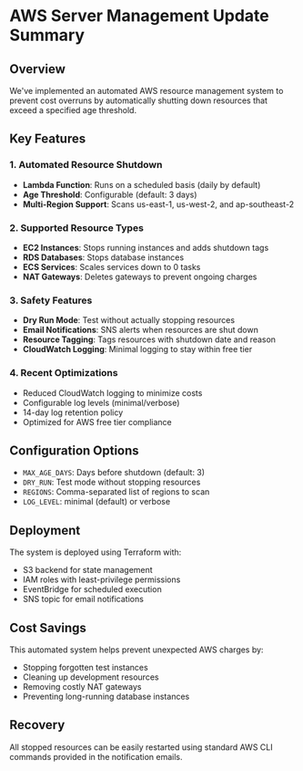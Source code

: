 # AWS Server Management Update Summary

## Overview
We've implemented an automated AWS resource management system to prevent cost overruns by automatically shutting down resources that exceed a specified age threshold.

## Key Features

### 1. **Automated Resource Shutdown**
- **Lambda Function**: Runs on a scheduled basis (daily by default)
- **Age Threshold**: Configurable (default: 3 days)
- **Multi-Region Support**: Scans us-east-1, us-west-2, and ap-southeast-2

### 2. **Supported Resource Types**
- **EC2 Instances**: Stops running instances and adds shutdown tags
- **RDS Databases**: Stops database instances
- **ECS Services**: Scales services down to 0 tasks
- **NAT Gateways**: Deletes gateways to prevent ongoing charges

### 3. **Safety Features**
- **Dry Run Mode**: Test without actually stopping resources
- **Email Notifications**: SNS alerts when resources are shut down
- **Resource Tagging**: Tags resources with shutdown date and reason
- **CloudWatch Logging**: Minimal logging to stay within free tier

### 4. **Recent Optimizations**
- Reduced CloudWatch logging to minimize costs
- Configurable log levels (minimal/verbose)
- 14-day log retention policy
- Optimized for AWS free tier compliance

## Configuration Options

- `MAX_AGE_DAYS`: Days before shutdown (default: 3)
- `DRY_RUN`: Test mode without stopping resources
- `REGIONS`: Comma-separated list of regions to scan
- `LOG_LEVEL`: minimal (default) or verbose

## Deployment

The system is deployed using Terraform with:
- S3 backend for state management
- IAM roles with least-privilege permissions
- EventBridge for scheduled execution
- SNS topic for email notifications

## Cost Savings
This automated system helps prevent unexpected AWS charges by:
- Stopping forgotten test instances
- Cleaning up development resources
- Removing costly NAT gateways
- Preventing long-running database instances

## Recovery
All stopped resources can be easily restarted using standard AWS CLI commands provided in the notification emails.